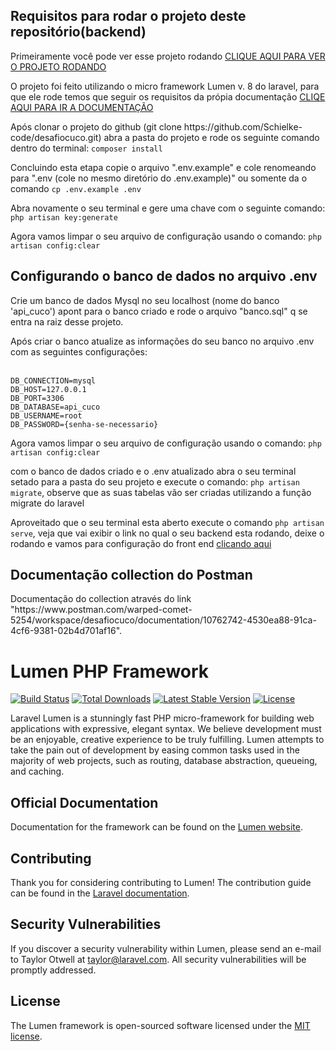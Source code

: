<h2>Requisitos para rodar o projeto deste repositório(backend)</h2>
<p>Primeiramente você pode ver esse projeto rodando <a href="http://codezeus.com.br/"> CLIQUE AQUI PARA VER O PROJETO RODANDO</a><p>
<p>O projeto foi feito utilizando o micro framework Lumen v. 8 do laravel, para que ele rode temos que seguir os requisitos da própia documentação <a href="https://lumen.laravel.com/docs/8.x"> CLIQE AQUI PARA IR A DOCUMENTAÇÃO</a></p>
<p>
	Após clonar o projeto do github (git clone https://github.com/Schielke-code/desafiocuco.git) abra a pasta do projeto e rode os seguinte comando dentro do terminal:
	<code>composer install</code>
</p>
<p>
	Concluindo esta etapa copie o arquivo ".env.example" e cole renomeando para ".env (cole no mesmo diretório do .env.example)" ou somente da o comando <code>cp .env.example .env</code>
</p>

<p>
	Abra novamente o seu terminal e gere uma chave com o seguinte comando:  <code>php artisan key:generate</code>
</p>

<p>
	Agora vamos limpar o seu arquivo de configuração usando o comando:  <code>php artisan config:clear</code> </p>


<h2>Configurando o banco de dados no arquivo .env</h2>

<p>
	Crie um banco de dados Mysql no seu localhost (nome do banco 'api_cuco') apont para o banco criado e rode o arquivo "banco.sql" q se entra na raiz desse projeto.
</p>

<p>
	Após criar o banco atualize as informações do seu banco no arquivo .env com as seguintes configurações:<br/><br/>

	DB_CONNECTION=mysql
	DB_HOST=127.0.0.1
	DB_PORT=3306
	DB_DATABASE=api_cuco
	DB_USERNAME=root
	DB_PASSWORD={senha-se-necessario}

</p>
<p>
	Agora vamos limpar o seu arquivo de configuração usando o comando: <code>php artisan config:clear</code>
</p>
<p>
	com o banco de dados criado e o .env atualizado abra o seu terminal setado para a pasta do seu projeto e execute o comando: <code>php artisan migrate</code>, observe que as suas tabelas vão ser criadas utilizando a função migrate do laravel
</p>

<p>
   Aproveitado que o seu terminal esta aberto execute o comando <code>php artisan serve</code>, veja que vai exibir o link no qual o seu backend esta rodando, deixe o rodando e vamos para configuração do front end
   <a href="https://github.com/Schielke-code/" target="_blank">clicando aqui</a>
</p>

<h2>Documentação collection  do Postman</h2>
<p>
	Documentação do collection através do link "https://www.postman.com/warped-comet-5254/workspace/desafiocuco/documentation/10762742-4530ea88-91ca-4cf6-9381-02b4d701af16".
</p>

# Lumen PHP Framework

[![Build Status](https://travis-ci.org/laravel/lumen-framework.svg)](https://travis-ci.org/laravel/lumen-framework)
[![Total Downloads](https://img.shields.io/packagist/dt/laravel/framework)](https://packagist.org/packages/laravel/lumen-framework)
[![Latest Stable Version](https://img.shields.io/packagist/v/laravel/framework)](https://packagist.org/packages/laravel/lumen-framework)
[![License](https://img.shields.io/packagist/l/laravel/framework)](https://packagist.org/packages/laravel/lumen-framework)

Laravel Lumen is a stunningly fast PHP micro-framework for building web applications with expressive, elegant syntax. We believe development must be an enjoyable, creative experience to be truly fulfilling. Lumen attempts to take the pain out of development by easing common tasks used in the majority of web projects, such as routing, database abstraction, queueing, and caching.

## Official Documentation

Documentation for the framework can be found on the [Lumen website](https://lumen.laravel.com/docs).

## Contributing

Thank you for considering contributing to Lumen! The contribution guide can be found in the [Laravel documentation](https://laravel.com/docs/contributions).

## Security Vulnerabilities

If you discover a security vulnerability within Lumen, please send an e-mail to Taylor Otwell at taylor@laravel.com. All security vulnerabilities will be promptly addressed.

## License

The Lumen framework is open-sourced software licensed under the [MIT license](https://opensource.org/licenses/MIT).


